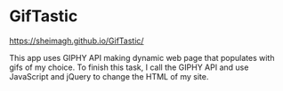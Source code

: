 # GifTastic

https://sheimagh.github.io/GifTastic/

This app uses GIPHY API making dynamic web page that populates with gifs of my choice. To finish this task, I call the GIPHY API and use JavaScript and jQuery to change the HTML of my site. 




